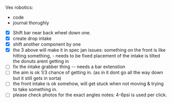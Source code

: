 Vex robotics:

- code
- journal thorughly
- [x] Shift bar near back wheel down one.
- [x] create drop intake
- [x] shift another component by one
- [x] the 3 above will make it in spec
      jan issues:
      something on the front is like hitting something, - needs to be fixed
      placement of the intake is tilted
      the donuts arent getting in
- [ ] fix the intake grabber thing -- needs a bar extenstion
- [ ] the aim is ok 1/3 chance of getting in. (as in it dont go all the way down but it still gets in sorta)
- [ ] the front intake is ok somehow, will get stuck when not moving & trying to take something in.
- [ ] please check photos for the exact angles 
  notes:
  4-6psi is used per click.
